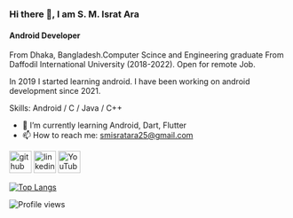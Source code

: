 ### Hi there 👋, I am  S. M. Israt Ara
#### Android Developer

From Dhaka, Bangladesh.Computer Scince and Engineering graduate From Daffodil International University (2018-2022).
Open for remote Job.

In 2019 I started learning android. I have been working on android development since 2021.

Skills: Android / C / Java / C++ 

- 🌱 I’m currently learning Android, Dart, Flutter 
- 📫 How to reach me: smisratara25@gmail.com 


[<img src='https://cdn.jsdelivr.net/npm/simple-icons@3.0.1/icons/github.svg' alt='github' height='40'>](https://github.com/IsratAra17)  [<img src='https://cdn.jsdelivr.net/npm/simple-icons@3.0.1/icons/linkedin.svg' alt='linkedin' height='40'>](https://www.linkedin.com/in/https://www.linkedin.com/in/s-m-israt-ara-35a8b21a1//)  [<img src='https://cdn.jsdelivr.net/npm/simple-icons@3.0.1/icons/youtube.svg' alt='YouTube' height='40'>](https://www.youtube.com/channel/https://www.youtube.com/@gardenofcode608/videos)  

[![Top Langs](https://github-readme-stats.vercel.app/api/top-langs/?username=IsratAra17)](https://github.com/anuraghazra/github-readme-stats)

![Profile views](https://gpvc.arturio.dev/IsratAra17)  
